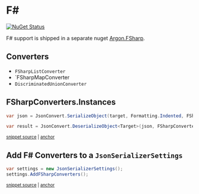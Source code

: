 # F#

[![NuGet Status](https://img.shields.io/nuget/v/Argon.FSharp.svg)](https://www.nuget.org/packages/Argon.FSharp/)

F# support is shipped in a separate nuget [Argon.FSharp](https://www.nuget.org/packages/Argon.FSharp/).


## Converters

 * `FSharpListConverter`
 * `FSharpMapConverter
 * `DiscriminatedUnionConverter`


## FSharpConverters.Instances

<!-- snippet: FSharpConvertersInstances -->
<a id='snippet-fsharpconvertersinstances'></a>
```cs
var json = JsonConvert.SerializeObject(target, Formatting.Indented, FSharpConverters.Instances);

var result = JsonConvert.DeserializeObject<Target>(json, FSharpConverters.Instances);
```
<sup><a href='/src/ArgonTests/Serialization/FSharpTests.cs#L87-L93' title='Snippet source file'>snippet source</a> | <a href='#snippet-fsharpconvertersinstances' title='Start of snippet'>anchor</a></sup>
<!-- endSnippet -->


## Add F# Converters to a `JsonSerializerSettings`

<!-- snippet: AddFSharpConverters -->
<a id='snippet-addfsharpconverters'></a>
```cs
var settings = new JsonSerializerSettings();
settings.AddFSharpConverters();
```
<sup><a href='/src/ArgonTests/Serialization/FSharpTests.cs#L100-L105' title='Snippet source file'>snippet source</a> | <a href='#snippet-addfsharpconverters' title='Start of snippet'>anchor</a></sup>
<!-- endSnippet -->
